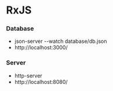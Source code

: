 # RxJS

### Database

* json-server --watch database/db.json
* http://localhost:3000/

### Server

* http-server
* http://localhost:8080/
